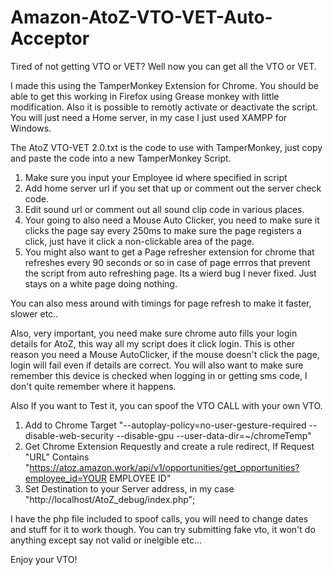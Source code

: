 # Amazon-AtoZ-VTO-VET-Auto-Acceptor
Tired of not getting VTO or VET? Well now you can get all the VTO or VET. 

I made this using the TamperMonkey Extension for Chrome. You should be able to get this working in Firefox using Grease monkey with little modification. 
Also it is possible to remotly activate or deactivate the script. You will just need a Home server, in my case I just used XAMPP for Windows.

The AtoZ VTO-VET 2.0.txt is the code to use with TamperMonkey, just copy and paste the code into a new TamperMonkey Script.

1. Make sure you input your Employee id where specified in script
2. Add home server url if you set that up or comment out the server check code.
3. Edit sound url or comment out all sound clip code in various places.
4. Your going to also need a Mouse Auto Clicker, you need to make sure it clicks the page say every 250ms to make sure the page registers a click,  just have it click a non-clickable area of the page.
5. You might also want to get a Page refresher extension for chrome that refreshes every 90 seconds or so in case of page errros that prevent the script from auto refreshing page. Its a wierd bug I never fixed. Just stays on a white page doing nothing.

You can also mess around with timings for page refresh to make it faster, slower etc..

Also, very important, you need make sure chrome auto fills your login details for AtoZ, this way all my script does it click login. This is other reason you need a Mouse AutoClicker, if the mouse doesn't click the page, login will fail even if details are correct. You will also want to make sure remember this device is checked when logging in or getting sms code, I don't quite remember where it happens.


Also If you want to Test it, you can spoof the VTO CALL with your own VTO. 
1. Add to Chrome Target "--autoplay-policy=no-user-gesture-required --disable-web-security --disable-gpu --user-data-dir=~/chromeTemp"
2. Get Chrome Extension Requestly and create a rule redirect, If Request "URL" Contains "https://atoz.amazon.work/api/v1/opportunities/get_opportunities?employee_id=YOUR EMPLOYEE ID"
3. Set Destination to your Server address, in my case "http://localhost/AtoZ_debug/index.php";

I have the php file included to spoof calls, you will need to change dates and stuff for it to work though. You can try submitting fake vto, it won't do anything except say not valid or inelgible etc...

Enjoy your VTO!

